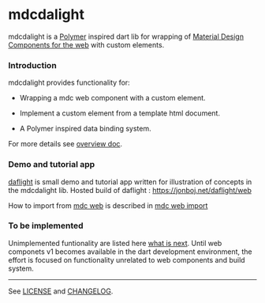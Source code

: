 # mdcdalight

mdcdalight is a [Polymer](https://www.polymer-project.org) inspired dart lib for wrapping of [Material Design Components for the web][mdcweb] with custom elements.

### Introduction

mdcdalight provides functionality for:

* Wrapping a mdc web component with a custom element.

* Implement a custom element from a template html document.

* A Polymer inspired data binding system.

For more details see [overview doc](./doc/overview.md).


### Demo and tutorial app

[daflight](https://github.com/jonboj/daflight) is small demo and tutorial app written for illustration of concepts in the mdcdalight lib. Hosted build of daflight : https://jonboj.net/daflight/web

How to import from [mdc web][mdcweb] is described in [mdc web import](./doc/mdcwebimport.md)    

### To be implemented

Unimplemented funtionality are listed here [what is next](./doc/overview.md#what-is-next). Until web componets v1 becomes available in the dart development environment, the effort is focused on functionality unrelated to web components and build system.

---
See [LICENSE](./LICENSE.md) and [CHANGELOG](./CHANGELOG.md). 

[mdcweb]: https://github.com/material-components/material-components-web